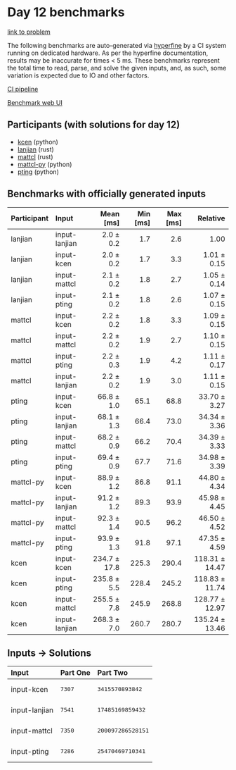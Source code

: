 # Day 12 benchmarks

[link to problem](https://adventofcode.com/2023/day/12)

The following benchmarks are auto-generated via
[hyperfine](https://github.com/sharkdp/hyperfine) by a CI system running on
dedicated hardware. As per the hyperfine documentation, results may be
inaccurate for times < 5 ms. These benchmarks represent the total time to read,
parse, and solve the given inputs, and, as such, some variation is expected due
to IO and other factors.

[CI pipeline](http://ci.papercode.net:8080/teams/main/pipelines/aoc2023)

[Benchmark web UI](https://aoc.ancalagon.black)


## Participants (with solutions for day 12)

- [kcen](https://github.com/kcen/aoc2023) (python)
- [lanjian](https://github.com/lanjian/aoc-2023) (rust)
- [mattcl](https://github.com/mattcl/aoc2023) (rust)
- [mattcl-py](https://github.com/mattcl/aoc2023-py) (python)
- [pting](https://github.com/pting/aoc2023) (python)


## Benchmarks with officially generated inputs

| Participant | Input | Mean [ms] | Min [ms] | Max [ms] | Relative |
|:---|:---|---:|---:|---:|---:|
| lanjian | input-lanjian | 2.0 ± 0.2 | 1.7 | 2.6 | 1.00 |
| lanjian | input-kcen | 2.0 ± 0.2 | 1.7 | 3.3 | 1.01 ± 0.15 |
| lanjian | input-mattcl | 2.1 ± 0.2 | 1.8 | 2.7 | 1.05 ± 0.14 |
| lanjian | input-pting | 2.1 ± 0.2 | 1.8 | 2.6 | 1.07 ± 0.15 |
| mattcl | input-kcen | 2.2 ± 0.2 | 1.8 | 3.3 | 1.09 ± 0.15 |
| mattcl | input-mattcl | 2.2 ± 0.2 | 1.9 | 2.7 | 1.10 ± 0.15 |
| mattcl | input-pting | 2.2 ± 0.3 | 1.9 | 4.2 | 1.11 ± 0.17 |
| mattcl | input-lanjian | 2.2 ± 0.2 | 1.9 | 3.0 | 1.11 ± 0.15 |
| pting | input-kcen | 66.8 ± 1.0 | 65.1 | 68.8 | 33.70 ± 3.27 |
| pting | input-lanjian | 68.1 ± 1.3 | 66.4 | 73.0 | 34.34 ± 3.36 |
| pting | input-mattcl | 68.2 ± 0.9 | 66.2 | 70.4 | 34.39 ± 3.33 |
| pting | input-pting | 69.4 ± 0.9 | 67.7 | 71.6 | 34.98 ± 3.39 |
| mattcl-py | input-kcen | 88.9 ± 1.2 | 86.8 | 91.1 | 44.80 ± 4.34 |
| mattcl-py | input-lanjian | 91.2 ± 1.2 | 89.3 | 93.9 | 45.98 ± 4.45 |
| mattcl-py | input-mattcl | 92.3 ± 1.4 | 90.5 | 96.2 | 46.50 ± 4.52 |
| mattcl-py | input-pting | 93.9 ± 1.3 | 91.8 | 97.1 | 47.35 ± 4.59 |
| kcen | input-kcen | 234.7 ± 17.8 | 225.3 | 290.4 | 118.31 ± 14.47 |
| kcen | input-pting | 235.8 ± 5.5 | 228.4 | 245.2 | 118.83 ± 11.74 |
| kcen | input-mattcl | 255.5 ± 7.8 | 245.9 | 268.8 | 128.77 ± 12.97 |
| kcen | input-lanjian | 268.3 ± 7.0 | 260.7 | 280.7 | 135.24 ± 13.46 |


## Inputs -> Solutions

| Input | Part One | Part Two |
|:---|:---|:---|
|input-kcen|<pre>7307</pre>|<pre>3415570893842</pre>|
|input-lanjian|<pre>7541</pre>|<pre>17485169859432</pre>|
|input-mattcl|<pre>7350</pre>|<pre>200097286528151</pre>|
|input-pting|<pre>7286</pre>|<pre>25470469710341</pre>|